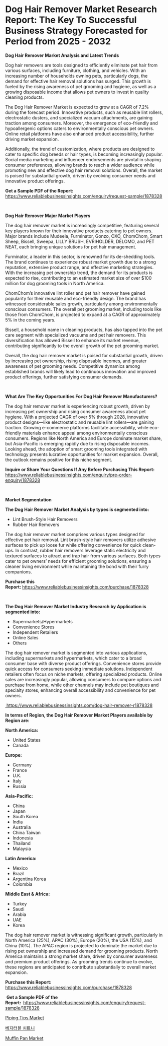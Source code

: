 <p><h1>Dog Hair Remover Market Research Report: The Key To Successful Business Strategy Forecasted for Period from 2025 - 2032</h1></p><p><strong>Dog Hair Remover Market Analysis and Latest Trends</strong></p>
<p><p>Dog hair removers are tools designed to efficiently eliminate pet hair from various surfaces, including furniture, clothing, and vehicles. With an increasing number of households owning pets, particularly dogs, the demand for effective hair removal solutions has surged. This growth is fueled by the rising awareness of pet grooming and hygiene, as well as a growing disposable income that allows pet owners to invest in quality cleaning products.</p><p>The Dog Hair Remover Market is expected to grow at a CAGR of 7.2% during the forecast period. Innovative products, such as reusable lint rollers, electrostatic dusters, and specialized vacuum attachments, are gaining traction among consumers. Moreover, the emergence of eco-friendly and hypoallergenic options caters to environmentally conscious pet owners. Online retail platforms have also enhanced product accessibility, further driving market expansion.</p><p>Additionally, the trend of customization, where products are designed to cater to specific dog breeds or hair types, is becoming increasingly popular. Social media marketing and influencer endorsements are pivotal in shaping consumer preferences, allowing brands to reach a wider audience while promoting new and effective dog hair removal solutions. Overall, the market is poised for substantial growth, driven by evolving consumer needs and innovative product offerings.</p></p>
<p><strong>Get a Sample PDF of the Report:&nbsp;</strong> <a href="https://www.reliablebusinessinsights.com/enquiry/request-sample/1878328?utm_campaign=97&utm_medium=2&utm_source=Github&utm_content=ia&utm_term=08022025&utm_id=dog-hair-remover">https://www.reliablebusinessinsights.com/enquiry/request-sample/1878328</a></p>
<p>&nbsp;</p>
<p><strong>Dog Hair Remover Major Market Players</strong></p>
<p><p>The dog hair remover market is increasingly competitive, featuring several key players known for their innovative products catering to pet owners. Major brands include Mudeela, Furminator, Gonzo, OXO, ChomChom, Smart Sheep, Bissell, Sweepa, LILLY BRUSH, EVRIHOLDER, DELOMO, and PET NEAT, each bringing unique solutions for pet hair management.</p><p>Furminator, a leader in this sector, is renowned for its de-shedding tools. The brand continues to experience robust market growth due to a strong reputation, extensive product range, and effective marketing strategies. With the increasing pet ownership trend, the demand for its products is expected to rise, contributing to an estimated market size of over $100 million for dog grooming tools in North America.</p><p>ChomChom’s innovative lint roller and pet hair remover have gained popularity for their reusable and eco-friendly design. The brand has witnessed considerable sales growth, particularly among environmentally conscious consumers. The overall pet grooming market, including tools like those from ChomChom, is projected to expand at a CAGR of approximately 5% in the coming years.</p><p>Bissell, a household name in cleaning products, has also tapped into the pet care segment with specialized vacuums and pet hair removers. This diversification has allowed Bissell to enhance its market revenue, contributing significantly to the overall growth of the pet grooming market.</p><p>Overall, the dog hair remover market is poised for substantial growth, driven by increasing pet ownership, rising disposable incomes, and greater awareness of pet grooming needs. Competitive dynamics among established brands will likely lead to continuous innovation and improved product offerings, further satisfying consumer demands.</p></p>
<p>&nbsp;</p>
<p><strong>What Are The Key Opportunities For Dog Hair Remover Manufacturers?</strong></p>
<p><p>The dog hair remover market is experiencing robust growth, driven by increasing pet ownership and rising consumer awareness about pet hygiene. With a projected CAGR of over 5% through 2028, innovative product designs—like electrostatic and reusable lint rollers—are gaining traction. Growing e-commerce platforms facilitate accessibility, while eco-friendly materials enhance appeal among environmentally conscious consumers. Regions like North America and Europe dominate market share, but Asia-Pacific is emerging rapidly due to rising disposable incomes. Looking ahead, the adoption of smart grooming tools integrated with technology presents lucrative opportunities for market expansion. Overall, the outlook remains positive for this niche segment.</p></p>
<p><strong>Inquire or Share Your Questions If Any Before Purchasing This Report:</strong> <a href="https://www.reliablebusinessinsights.com/enquiry/pre-order-enquiry/1878328?utm_campaign=97&utm_medium=2&utm_source=Github&utm_content=ia&utm_term=08022025&utm_id=dog-hair-remover">https://www.reliablebusinessinsights.com/enquiry/pre-order-enquiry/1878328</a></p>
<p>&nbsp;</p>
<p><strong>Market Segmentation</strong></p>
<p><strong>The Dog Hair Remover Market Analysis by types is segmented into:</strong></p>
<p><ul><li>Lint Brush-Style Hair Removers</li><li>Rubber Hair Removers</li></ul></p>
<p><p>The dog hair remover market comprises various types designed for effective pet hair removal. Lint brush-style hair removers utilize adhesive surfaces to pick up loose fur while offering convenience for quick clean-ups. In contrast, rubber hair removers leverage static electricity and textured surfaces to attract and trap hair from various surfaces. Both types cater to pet owners’ needs for efficient grooming solutions, ensuring a cleaner living environment while maintaining the bond with their furry companions.</p></p>
<p><strong>Purchase this Report:&nbsp;</strong><a href="https://www.reliablebusinessinsights.com/purchase/1878328?utm_campaign=97&utm_medium=2&utm_source=Github&utm_content=ia&utm_term=08022025&utm_id=dog-hair-remover">https://www.reliablebusinessinsights.com/purchase/1878328</a></p>
<p>&nbsp;</p>
<p><strong>The Dog Hair Remover Market Industry Research by Application is segmented into:</strong></p>
<p><ul><li>Supermarkets/Hypermarkets</li><li>Convenience Stores</li><li>Independent Retailers</li><li>Online Sales</li><li>Others</li></ul></p>
<p><p>The dog hair remover market is segmented into various applications, including supermarkets and hypermarkets, which cater to a broad consumer base with diverse product offerings. Convenience stores provide quick access for consumers seeking immediate solutions. Independent retailers often focus on niche markets, offering specialized products. Online sales are increasingly popular, allowing consumers to compare options and purchase from home, while other channels may include pet boutiques and specialty stores, enhancing overall accessibility and convenience for pet owners.</p></p>
<p><a href="https://www.reliablebusinessinsights.com/dog-hair-remover-r1878328?utm_campaign=97&utm_medium=2&utm_source=Github&utm_content=ia&utm_term=08022025&utm_id=dog-hair-remover">&nbsp;https://www.reliablebusinessinsights.com/dog-hair-remover-r1878328</a></p>
<p><strong>In terms of Region, the Dog Hair Remover Market Players available by Region are:</strong></p>
<p>
    <p> <strong> North America: </strong>
        <ul>
            <li>United States</li>
            <li>Canada</li>
        </ul>
        </p> 
    <p> <strong> Europe: </strong>
        <ul>
            <li>Germany</li>
            <li>France</li>
            <li>U.K.</li>
            <li>Italy</li>
            <li>Russia</li>
        </ul>
        </p> 
    <p> <strong> Asia-Pacific: </strong>
        <ul>
            <li>China</li>
            <li>Japan</li>
            <li>South Korea</li>
            <li>India</li>
            <li>Australia</li>
            <li>China Taiwan</li>
            <li>Indonesia</li>
            <li>Thailand</li>
            <li>Malaysia</li>
        </ul>
        </p> 
    <p> <strong> Latin America: </strong>
        <ul>
            <li>Mexico</li>
            <li>Brazil</li>
            <li>Argentina Korea</li>
            <li>Colombia</li>
        </ul>
        </p> 
    <p> <strong> Middle East & Africa: </strong>
        <ul>
            <li>Turkey</li>
            <li>Saudi</li>
            <li>Arabia</li>
            <li>UAE</li>
            <li>Korea</li>
        </ul>
    </p>
    </p>
<p><p>The dog hair remover market is witnessing significant growth, particularly in North America (25%), APAC (30%), Europe (20%), the USA (15%), and China (10%). The APAC region is projected to dominate the market due to rising pet ownership and increased demand for grooming products. North America maintains a strong market share, driven by consumer awareness and premium product offerings. As grooming trends continue to evolve, these regions are anticipated to contribute substantially to overall market expansion.</p></p>
<p><strong>Purchase this Report: </strong><a href="https://www.reliablebusinessinsights.com/purchase/1878328?utm_campaign=97&utm_medium=2&utm_source=Github&utm_content=ia&utm_term=08022025&utm_id=dog-hair-remover">https://www.reliablebusinessinsights.com/purchase/1878328</a></p>
<p>&nbsp;<strong>Get a Sample PDF of the Report:&nbsp;&nbsp;</strong><a href="https://www.reliablebusinessinsights.com/enquiry/request-sample/1878328?utm_campaign=97&utm_medium=2&utm_source=Github&utm_content=ia&utm_term=08022025&utm_id=dog-hair-remover">https://www.reliablebusinessinsights.com/enquiry/request-sample/1878328</a></p>
<p><strong></strong></p>
<p><p><a href="https://github.com/domizinassh/Market-Research-Report-List-1/blob/main/piping-tips-market.md?utm_campaign=97&utm_medium=2&utm_source=Github&utm_content=ia&utm_term=08022025&utm_id=dog-hair-remover">Piping Tips Market</a></p><p><a href="https://github.com/sougarounis/Market-Research-Report-List-7/blob/main/606085835948.md?utm_campaign=97&utm_medium=2&utm_source=Github&utm_content=ia&utm_term=08022025&utm_id=dog-hair-remover">베지터블 처트니</a></p><p><a href="https://github.com/tsiteymargat/Market-Research-Report-List-1/blob/main/muffin-pan-market.md?utm_campaign=97&utm_medium=2&utm_source=Github&utm_content=ia&utm_term=08022025&utm_id=dog-hair-remover">Muffin Pan Market</a></p></p>